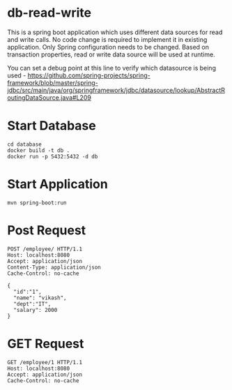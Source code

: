 # db-read-write
This is a spring boot application which uses different data sources for read and write calls.
No code change is required to implement it in existing application. Only Spring configuration
needs to be changed. Based on transaction properties, read or write data source will be used at
runtime.

You can set a debug point at this line to verify which datasource is being used -
https://github.com/spring-projects/spring-framework/blob/master/spring-jdbc/src/main/java/org/springframework/jdbc/datasource/lookup/AbstractRoutingDataSource.java#L209



# Start Database
  ```
  cd database
  docker build -t db .
  docker run -p 5432:5432 -d db
  ```

# Start Application
  ```
  mvn spring-boot:run

  ```


# Post Request
  ```
  POST /employee/ HTTP/1.1
  Host: localhost:8080
  Accept: application/json
  Content-Type: application/json
  Cache-Control: no-cache

  {
  	"id":"1",
  	"name": "vikash",
  	"dept":"IT",
  	"salary": 2000
  }

  ```


# GET Request
  ```
  GET /employee/1 HTTP/1.1
  Host: localhost:8080
  Accept: application/json
  Cache-Control: no-cache

  ```